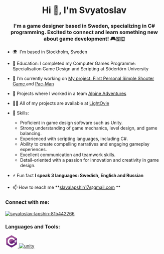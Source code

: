 <h1 align="center">Hi 👋, I'm Svyatoslav</h1>
<h3 align="center">I'm a game designer based in Sweden, specializing in C# programming. Excited to connect and learn something new about game development! 🎮🇸🇪</h3>


- 🌍  I'm based in Stockholm, Sweden
- :school_satchel: Education: I completed my Computer Games Programme: Specialisation Game Design and Scripting
 at Södertörn University


- 🔭 I’m currently working on [My project: First Personal Simple Shooter Game ](https://github.com/LightOvie/FPGame) and [Pac-Man](https://github.com/LightOvie/SUPH-03-Build)


- 🤝 Projects where I worked in a team [Alpine Adventures](https://alpineadventures.itch.io/alpineadventures)


- 👨‍💻 All of my projects are available at [LightOvie](https://github.com/LightOvie)


- 🧠 Skills:
  -   Proficient in game design software such as Unity.
  -   Strong understanding of game mechanics, level design, and game balancing.
  -   Experienced with scripting languages, including C#.
  -   Ability to create compelling narratives and engaging gameplay experiences.
  -   Excellent communication and teamwork skills.
  -   Detail-oriented with a passion for innovation and creativity in game design.

- ⚡ Fun fact **I speak 3 languages: Swedish, English and Russian**
 
- 📫 How to reach me **slavalapshin17@gmail.com **
  
<h3 align="left">Connect with me:</h3>
<p align="left">
<a href="https://linkedin.com/in/svyatoslav-lapshin-81b442266" target="blank"><img align="center" src="https://raw.githubusercontent.com/rahuldkjain/github-profile-readme-generator/master/src/images/icons/Social/linked-in-alt.svg" alt="svyatoslav-lapshin-81b442266" height="30" width="40" /></a>
</p>

<h3 align="left">Languages and Tools:</h3>
<p align="left"> <a href="https://www.w3schools.com/cs/" target="_blank" rel="noreferrer"> <img src="https://raw.githubusercontent.com/devicons/devicon/master/icons/csharp/csharp-original.svg" alt="csharp" width="40" height="40"/> </a> <a href="https://unity.com/" target="_blank" rel="noreferrer"> <img src="https://www.vectorlogo.zone/logos/unity3d/unity3d-icon.svg" alt="unity" width="40" height="40"/> </a> </p>
